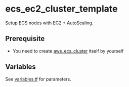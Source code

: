 # ecs_ec2_cluster_template

Setup ECS nodes with EC2 + AutoScaling.

## Prerequisite

- You need to create [aws_ecs_cluster](https://www.terraform.io/docs/providers/aws/r/ecs_cluster.html) itself by yourself

## Variables

See [variables.tf](variables.tf) for parameters.
